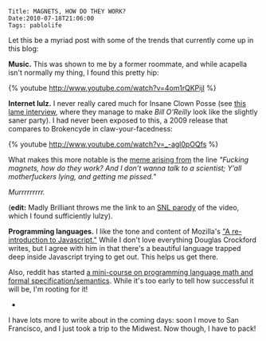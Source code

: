     Title: MAGNETS, HOW DO THEY WORK?
    Date:2010-07-18T21:06:00
    Tags: pablolife

Let this be a myriad post with some of the trends that currently come up in this blog:

**Music.**  This was shown to me  by a former roommate, and while acapella isn't
normally my thing, I found this pretty hip:

{% youtube http://www.youtube.com/watch?v=4om1rQKPijI %}

**Internet lulz.** I never really cared much for Insane Clown Posse (see [this
lame interview][1], where they manage to make _Bill O'Reilly_ look like the
slightly saner party). I had never been exposed to this, a 2009 release that
compares to Brokencyde in claw-your-facedness:

{% youtube http://www.youtube.com/watch?v=_-agl0pOQfs %}

What makes this more notable is the [meme arising from][2] the line _"Fucking
magnets, how do they work? And I don’t wanna talk to a scientist; Y’all
motherfuckers lying, and getting me pissed."_

_Murrrrrrrrr._

(**edit:** Madly Brilliant throws me the link to an [SNL parody][3] of the video, 
which I found sufficiently lulzy).

**Programming languages.** I like the tone and content of Mozilla's ["A re-
introduction to Javascript."][4] While I don't love everything Douglas
Crockford writes, but I agree with him in that there's a beautiful language
trapped deep inside Javascript trying to get out. This helps us get there.

Also, reddit has started [a mini-course on programming language math and
formal specification/semantics][5]. While it's too early to tell how
successful it will be, I'm rooting for it!

-

I have lots more to write about in the coming days: soon I move to San
Francisco, and I just took a trip to the Midwest. Now though, I have to pack!


   [1]: http://www.youtube.com/watch?v=9KxTUZ33gdM
   [2]: http://knowyourmeme.com/memes/f-cking-magnets-how-do-they-work
   [3]: http://www.hulu.com/watch/143249/saturday-night-live-outrageous-clown-squad-kickspit-dirt-festival
   [4]: https://developer.mozilla.org/en/a_re-introduction_to_javascript
   [5]: http://www.reddit.com/r/UniversityofReddit/comments/clu38/class_languages_and_lambdas_the_mathemagic_of/
